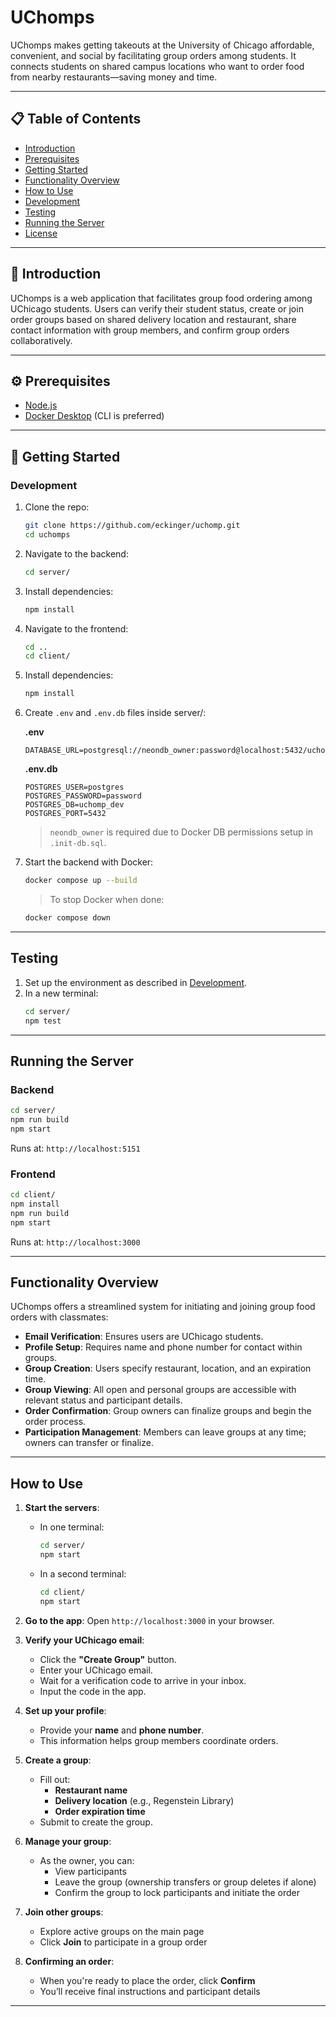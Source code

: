 # UChomps

UChomps makes getting takeouts at the University of Chicago affordable, convenient, and social by facilitating group orders among students. It connects students on shared campus locations who want to order food from nearby restaurants—saving money and time.

---

## 📋 Table of Contents

- [Introduction](#introduction)
- [Prerequisites](#prerequisites)
- [Getting Started](#getting-started)
- [Functionality Overview](#functionality-overview)
- [How to Use](#how-to-use)
- [Development](#development)
- [Testing](#testing)
- [Running the Server](#running-the-server)
- [License](#license)

---

## 📖 Introduction

UChomps is a web application that facilitates group food ordering among UChicago students. Users can verify their student status, create or join order groups based on shared delivery location and restaurant, share contact information with group members, and confirm group orders collaboratively.

---

## ⚙️ Prerequisites

- [Node.js](https://nodejs.org/)
- [Docker Desktop](https://docs.docker.com/desktop/) (CLI is preferred)

---

## 🚀 Getting Started

### Development

1. Clone the repo:
   ```bash
   git clone https://github.com/eckinger/uchomp.git
   cd uchomps
   ```

2. Navigate to the backend:
   ```bash
   cd server/
   ```

3. Install dependencies:
   ```bash
   npm install
   ```

4. Navigate to the frontend:
   ```bash
   cd ..
   cd client/
   ```

5. Install dependencies:
   ```bash
   npm install
   ```

6. Create `.env` and `.env.db` files inside server/:

   **.env**
   ```env
   DATABASE_URL=postgresql://neondb_owner:password@localhost:5432/uchomp_dev
   ```

   **.env.db**
   ```env
   POSTGRES_USER=postgres
   POSTGRES_PASSWORD=password
   POSTGRES_DB=uchomp_dev
   POSTGRES_PORT=5432
   ```

   > `neondb_owner` is required due to Docker DB permissions setup in `.init-db.sql`.

7. Start the backend with Docker:
   ```bash
   docker compose up --build
   ```

   > To stop Docker when done:
   ```bash
   docker compose down
   ```

---

## Testing

1. Set up the environment as described in [Development](#development).
2. In a new terminal:
   ```bash
   cd server/
   npm test
   ```

---

## Running the Server

### Backend
```bash
cd server/
npm run build
npm start
```
Runs at: `http://localhost:5151`

### Frontend
```bash
cd client/
npm install
npm run build
npm start
```
Runs at: `http://localhost:3000`

---

## Functionality Overview

UChomps offers a streamlined system for initiating and joining group food orders with classmates:

- **Email Verification**: Ensures users are UChicago students.
- **Profile Setup**: Requires name and phone number for contact within groups.
- **Group Creation**: Users specify restaurant, location, and an expiration time.
- **Group Viewing**: All open and personal groups are accessible with relevant status and participant details.
- **Order Confirmation**: Group owners can finalize groups and begin the order process.
- **Participation Management**: Members can leave groups at any time; owners can transfer or finalize.

---

## How to Use

1. **Start the servers**:
   - In one terminal:
     ```bash
     cd server/
     npm start
     ```
   - In a second terminal:
     ```bash
     cd client/
     npm start
     ```

2. **Go to the app**: Open `http://localhost:3000` in your browser.

3. **Verify your UChicago email**:
   - Click the **"Create Group"** button.
   - Enter your UChicago email.
   - Wait for a verification code to arrive in your inbox.
   - Input the code in the app.

4. **Set up your profile**:
   - Provide your **name** and **phone number**.
   - This information helps group members coordinate orders.

5. **Create a group**:
   - Fill out:
     - **Restaurant name**
     - **Delivery location** (e.g., Regenstein Library)
     - **Order expiration time**
   - Submit to create the group.

6. **Manage your group**:
   - As the owner, you can:
     - View participants
     - Leave the group (ownership transfers or group deletes if alone)
     - Confirm the group to lock participants and initiate the order

7. **Join other groups**:
   - Explore active groups on the main page
   - Click **Join** to participate in a group order

8. **Confirming an order**:
   - When you're ready to place the order, click **Confirm**
   - You’ll receive final instructions and participant details

---
